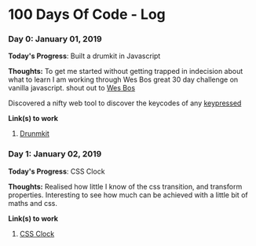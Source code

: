 # 100 Days Of Code - Log

### Day 0: January 01, 2019 

**Today's Progress**: Built a drumkit in Javascript

**Thoughts:** To get me started without getting trapped in indecision about what to learn I am working through Wes Bos great 30 day challenge on vanilla javascript. shout out to [Wes Bos](https://javascript30.com/)

Discovered a nifty web tool to discover the keycodes of any [keypressed](http://keycode.info/) 

**Link(s) to work**
1. [Drunmkit](https://github.com/oreillyross/JavaScript30/tree/master/01%20-%20JavaScript%20Drum%20Kit)

### Day 1: January 02, 2019 

**Today's Progress**: CSS Clock

**Thoughts:** Realised how little I know of the css transition, and transform properties. Interesting to 
see how much can be achieved with a little bit of maths and css.


**Link(s) to work**
1. [CSS Clock](https://github.com/oreillyross/JavaScript30/tree/master/02%20-%20JS%20and%20CSS%20Clock)
